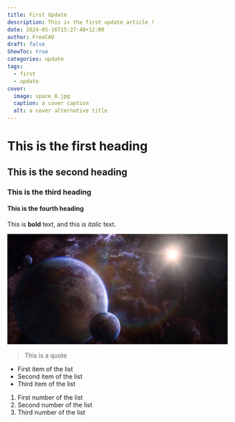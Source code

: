 ```yaml
---
title: First Update
description: This is the first update article !
date: 2024-05-16T15:27:48+12:00
author: FreeCAD
draft: false
ShowToc: true
categories: update
tags:
  - first
  - update
cover:
  image: space_8.jpg
  caption: a cover caption
  alt: a cover alternative title
---
```


# This is the first heading

## This is the second heading

### This is the third heading

#### This is the fourth heading

This is **bold** text, and this is *italic* text.

![Image alternative text](space_8.jpg "This is an image title")

> This is a quote

- First item of the list
- Second item of the list
- Third item of the list

1. First number of the list
2. Second number of the list
3. Third number of the list
